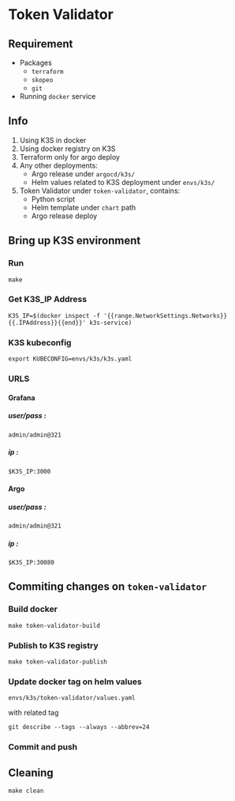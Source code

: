 # Token Validator

## Requirement
- Packages
  - `terraform`
  - `skopeo`
  - `git`
- Running `docker` service

## Info
1. Using K3S in docker
2. Using docker registry on K3S
3. Terraform only for argo deploy
4. Any other deployments:
   - Argo release under `argocd/k3s/`
   - Helm values related to K3S deployment under `envs/k3s/`
7. Token Validator under `token-validator`, contains:
   - Python script
   - Helm template under `chart` path
   - Argo release deploy

## Bring up K3S environment
### Run
```
make
```
### Get K3S_IP Address
```
K3S_IP=$(docker inspect -f '{{range.NetworkSettings.Networks}}{{.IPAddress}}{{end}}' k3s-service)
```
### K3S kubeconfig
```
export KUBECONFIG=envs/k3s/k3s.yaml
```
### URLS
#### Grafana
##### user/pass : 
`admin/admin@321`
##### ip : 
`$K3S_IP:3000`
#### Argo
##### user/pass : 
`admin/admin@321`
##### ip :
`$K3S_IP:30080`

## Commiting changes on `token-validator`
### Build docker
```
make token-validator-build
```
### Publish to K3S registry
```
make token-validator-publish
```
### Update docker tag on helm values
```
envs/k3s/token-validator/values.yaml
```
with related tag
```
git describe --tags --always --abbrev=24
```
### Commit and push

## Cleaning
```
make clean
```
